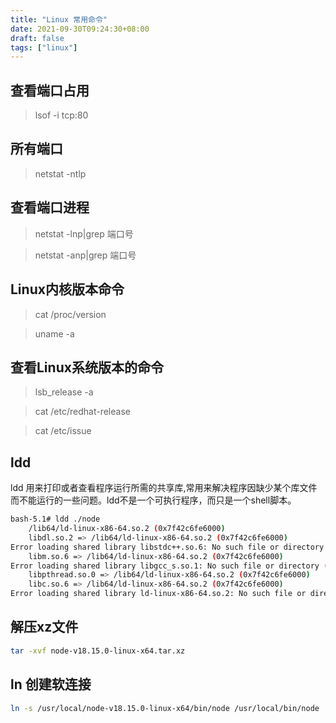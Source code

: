 ```yaml
---
title: "Linux 常用命令"
date: 2021-09-30T09:24:30+08:00
draft: false
tags: ["linux"]
---
```






## 查看端口占用

> lsof -i tcp:80





## 所有端口

> netstat -ntlp





## 查看端口进程

> netstat -lnp|grep 端口号

> netstat -anp|grep 端口号





## Linux内核版本命令
> cat /proc/version

> uname -a





## 查看Linux系统版本的命令
> lsb_release -a

> cat /etc/redhat-release

> cat /etc/issue





## ldd



ldd 用来打印或者查看程序运行所需的共享库,常用来解决程序因缺少某个库文件而不能运行的一些问题。ldd不是一个可执行程序，而只是一个shell脚本。





```bash
bash-5.1# ldd ./node
	/lib64/ld-linux-x86-64.so.2 (0x7f42c6fe6000)
	libdl.so.2 => /lib64/ld-linux-x86-64.so.2 (0x7f42c6fe6000)
Error loading shared library libstdc++.so.6: No such file or directory (needed by ./node)
	libm.so.6 => /lib64/ld-linux-x86-64.so.2 (0x7f42c6fe6000)
Error loading shared library libgcc_s.so.1: No such file or directory (needed by ./node)
	libpthread.so.0 => /lib64/ld-linux-x86-64.so.2 (0x7f42c6fe6000)
	libc.so.6 => /lib64/ld-linux-x86-64.so.2 (0x7f42c6fe6000)
Error loading shared library ld-linux-x86-64.so.2: No such file or directory (needed by ./node)
```


## 解压xz文件

```bash
tar -xvf node-v18.15.0-linux-x64.tar.xz
```


## ln 创建软连接

```bash
ln -s /usr/local/node-v18.15.0-linux-x64/bin/node /usr/local/bin/node
```


